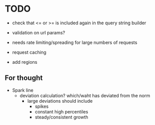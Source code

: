 # TODO

+ check that <= or >= is included again in the query string builder
+ validation on url params?
+ needs rate limiting/spreading for large numbers of requests
+ request caching

+ add regions


## For thought

+ Spark line
	- deviation calculation? which/waht has deviated from the norm
		- large deviations should include
			- spikes
			- constant high percentiles
			- steady/consistent growth 